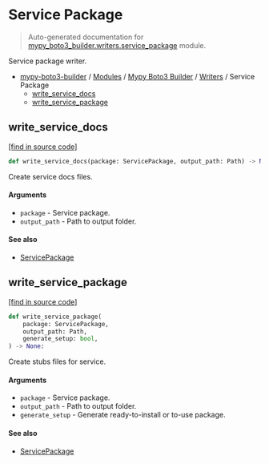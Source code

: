 # Service Package

> Auto-generated documentation for [mypy_boto3_builder.writers.service_package](https://github.com/vemel/mypy_boto3_builder/blob/master/mypy_boto3_builder/writers/service_package.py) module.

Service package writer.

- [mypy-boto3-builder](../../README.md#mypy_boto3_builder) / [Modules](../../MODULES.md#mypy-boto3-builder-modules) / [Mypy Boto3 Builder](../index.md#mypy-boto3-builder) / [Writers](index.md#writers) / Service Package
    - [write_service_docs](#write_service_docs)
    - [write_service_package](#write_service_package)

## write_service_docs

[[find in source code]](https://github.com/vemel/mypy_boto3_builder/blob/master/mypy_boto3_builder/writers/service_package.py#L156)

```python
def write_service_docs(package: ServicePackage, output_path: Path) -> None:
```

Create service docs files.

#### Arguments

- `package` - Service package.
- `output_path` - Path to output folder.

#### See also

- [ServicePackage](../structures/service_package.md#servicepackage)

## write_service_package

[[find in source code]](https://github.com/vemel/mypy_boto3_builder/blob/master/mypy_boto3_builder/writers/service_package.py#L21)

```python
def write_service_package(
    package: ServicePackage,
    output_path: Path,
    generate_setup: bool,
) -> None:
```

Create stubs files for service.

#### Arguments

- `package` - Service package.
- `output_path` - Path to output folder.
- `generate_setup` - Generate ready-to-install or to-use package.

#### See also

- [ServicePackage](../structures/service_package.md#servicepackage)

